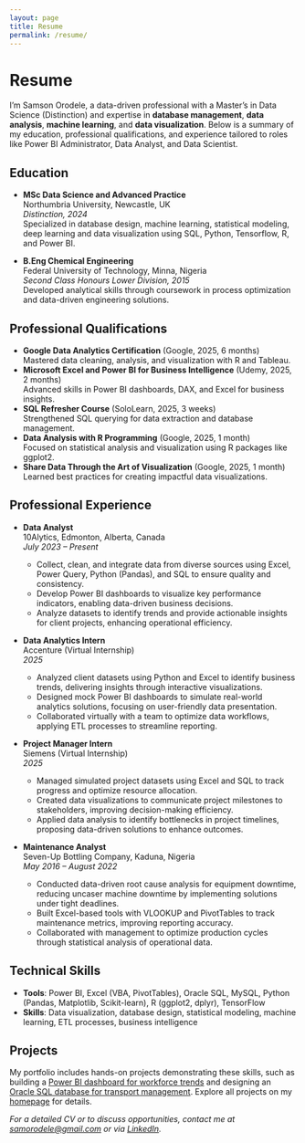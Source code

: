 ```yaml
---
layout: page
title: Resume
permalink: /resume/
---
```


# Resume

I’m Samson Orodele, a data-driven professional with a Master’s in Data Science (Distinction) and expertise in **database management**, **data analysis**, **machine learning**, and **data visualization**. Below is a summary of my education, professional qualifications, and experience tailored to roles like Power BI Administrator, Data Analyst, and Data Scientist.

## Education
- **MSc Data Science and Advanced Practice**  
  Northumbria University, Newcastle, UK  
  *Distinction, 2024*  
  Specialized in database design, machine learning, statistical modeling, deep learning and data visualization using SQL, Python, Tensorflow, R, and Power BI.

- **B.Eng Chemical Engineering**  
  Federal University of Technology, Minna, Nigeria  
  *Second Class Honours Lower Division, 2015*  
  Developed analytical skills through coursework in process optimization and data-driven engineering solutions.

## Professional Qualifications
- **Google Data Analytics Certification** (Google, 2025, 6 months)  
  Mastered data cleaning, analysis, and visualization with R and Tableau.
- **Microsoft Excel and Power BI for Business Intelligence** (Udemy, 2025, 2 months)  
  Advanced skills in Power BI dashboards, DAX, and Excel for business insights.
- **SQL Refresher Course** (SoloLearn, 2025, 3 weeks)  
  Strengthened SQL querying for data extraction and database management.
- **Data Analysis with R Programming** (Google, 2025, 1 month)  
  Focused on statistical analysis and visualization using R packages like ggplot2.
- **Share Data Through the Art of Visualization** (Google, 2025, 1 month)  
  Learned best practices for creating impactful data visualizations.

## Professional Experience
- **Data Analyst**  
  10Alytics, Edmonton, Alberta, Canada  
  *July 2023 – Present*  
  - Collect, clean, and integrate data from diverse sources using Excel, Power Query, Python (Pandas), and SQL to ensure quality and consistency.  
  - Develop Power BI dashboards to visualize key performance indicators, enabling data-driven business decisions.  
  - Analyze datasets to identify trends and provide actionable insights for client projects, enhancing operational efficiency.

- **Data Analytics Intern**  
  Accenture (Virtual Internship)  
  *2025*  
  - Analyzed client datasets using Python and Excel to identify business trends, delivering insights through interactive visualizations.  
  - Designed mock Power BI dashboards to simulate real-world analytics solutions, focusing on user-friendly data presentation.  
  - Collaborated virtually with a team to optimize data workflows, applying ETL processes to streamline reporting.

- **Project Manager Intern**  
  Siemens (Virtual Internship)  
  *2025*  
  - Managed simulated project datasets using Excel and SQL to track progress and optimize resource allocation.  
  - Created data visualizations to communicate project milestones to stakeholders, improving decision-making efficiency.  
  - Applied data analysis to identify bottlenecks in project timelines, proposing data-driven solutions to enhance outcomes.

- **Maintenance Analyst**  
  Seven-Up Bottling Company, Kaduna, Nigeria  
  *May 2016 – August 2022*  
  - Conducted data-driven root cause analysis for equipment downtime, reducing uncaser machine downtime by implementing solutions under tight deadlines.  
  - Built Excel-based tools with VLOOKUP and PivotTables to track maintenance metrics, improving reporting accuracy.  
  - Collaborated with management to optimize production cycles through statistical analysis of operational data.

## Technical Skills
- **Tools**: Power BI, Excel (VBA, PivotTables), Oracle SQL, MySQL, Python (Pandas, Matplotlib, Scikit-learn), R (ggplot2, dplyr), TensorFlow
- **Skills**: Data visualization, database design, statistical modeling, machine learning, ETL processes, business intelligence

## Projects
My portfolio includes hands-on projects demonstrating these skills, such as building a [Power BI dashboard for workforce trends](https://github.com/SamsonOrodele/Data_Professional_Survey_PowerBI) and designing an [Oracle SQL database for transport management](https://github.com/SamsonOrodele/Travel_Company_Database). Explore all projects on my [homepage](/) for details.

*For a detailed CV or to discuss opportunities, contact me at [samorodele@gmail.com](mailto:samorodele@gmail.com) or via [LinkedIn](https://www.linkedin.com/in/samsonorodele).*
